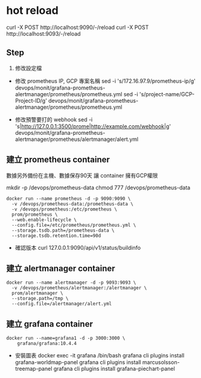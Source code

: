 # hot reload
curl -X POST http://localhost:9090/-/reload
curl -X POST http://localhost:9093/-/reload

## Step
1. 修改設定檔
* 修改 prometheus IP, GCP 專案名稱
sed -i 's/172.16.97.9/prometheus-ip/g' devops/monit/grafana-prometheus-alertmanager/prometheus/prometheus.yml
sed -i 's/project-name/GCP-Project-ID/g' devops/monit/grafana-prometheus-alertmanager/prometheus/prometheus.yml

* 修改預警要打的 webhook
sed -i 's|http://127.0.0.1:3500/prome|http://example.com/webhook|g' devops/monit/grafana-prometheus-alertmanager/prometheus/alertmanager/alert.yml

## 建立 prometheus container
數據另外備份在主機、數據保存90天
讓 container 擁有GCP權限

mkdir -p /devops/prometheus-data
chmod 777 /devops/prometheus-data
```
docker run --name prometheus -d -p 9090:9090 \
  -v /devops/prometheus-data:/prometheus-data \
  -v /devops/prometheus:/etc/prometheus \
  prom/prometheus \
  --web.enable-lifecycle \
  --config.file=/etc/prometheus/prometheus.yml \
  --storage.tsdb.path=/prometheus-data \
  --storage.tsdb.retention.time=90d
```

* 確認版本
curl 127.0.0.1:9090/api/v1/status/buildinfo

## 建立 alertmanager container

```
docker run --name alertmanager -d -p 9093:9093 \
  -v /devops/prometheus/alertmanager:/alertmanager \
  prom/alertmanager \
  --storage.path=/tmp \
  --config.file=/alertmanager/alert.yml
```

## 建立 grafana container
```
docker run --name=grafana1 -d -p 3000:3000 \
    grafana/grafana:10.4.4 

```

* 安裝圖表
docker exec -it grafana /bin/bash
grafana cli plugins install grafana-worldmap-panel
grafana cli plugins install marcusolsson-treemap-panel
grafana cli plugins install grafana-piechart-panel